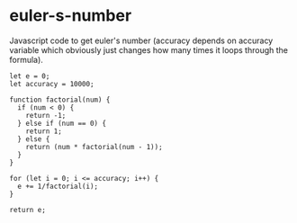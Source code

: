 # euler-s-number
Javascript code to get euler's number (accuracy depends on accuracy variable which
obviously just changes how many times it loops through the formula).

    let e = 0;
    let accuracy = 10000;

    function factorial(num) {
      if (num < 0) {
        return -1;
      } else if (num == 0) {
        return 1;
      } else {
        return (num * factorial(num - 1));
      }
    }

    for (let i = 0; i <= accuracy; i++) {
      e += 1/factorial(i);
    }

    return e;
